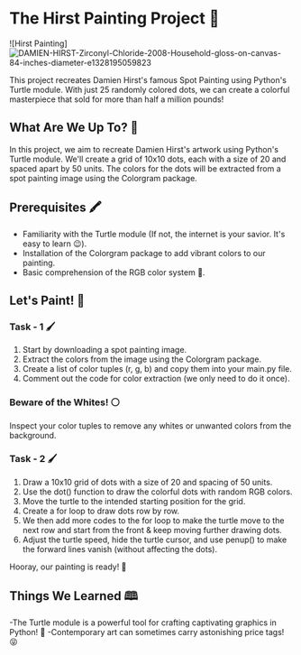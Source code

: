 # The Hirst Painting Project 🎨

![Hirst Painting]
![DAMIEN-HIRST-Zirconyl-Chloride-2008-Household-gloss-on-canvas-84-inches-diameter-e1328195059823](https://github.com/sachinanm/Tutle_GUI_Hirst-Painting-ProjectTutle_GUI_Hirst-Painting-Project-part2/assets/25323016/ed88470e-6c62-46fa-ae5b-c75db0558a22)

This project recreates Damien Hirst's famous Spot Painting using Python's Turtle module. With just 25 randomly colored dots, we can create a colorful masterpiece that sold for more than half a million pounds!

## What Are We Up To? 🤔

In this project, we aim to recreate Damien Hirst's artwork using Python's Turtle module. We'll create a grid of 10x10 dots, each with a size of 20 and spaced apart by 50 units. The colors for the dots will be extracted from a spot painting image using the Colorgram package.

## Prerequisites 🖍️

- Familiarity with the Turtle module (If not, the internet is your savior. It's easy to learn 😉).
- Installation of the Colorgram package to add vibrant colors to our painting.
- Basic comprehension of the RGB color system 🧮.

## Let's Paint! 🎨

### Task - 1 🖌️

1. Start by downloading a spot painting image.
2. Extract the colors from the image using the Colorgram package.
3. Create a list of color tuples (r, g, b) and copy them into your main.py file.
4. Comment out the code for color extraction (we only need to do it once).

### Beware of the Whites! ⚪

Inspect your color tuples to remove any whites or unwanted colors from the background.

### Task - 2 🖌️

1. Draw a 10x10 grid of dots with a size of 20 and spacing of 50 units.
2. Use the dot() function to draw the colorful dots with random RGB colors.
3. Move the turtle to the intended starting position for the grid.
4. Create a for loop to draw dots row by row.
5. We then add more codes to the for loop to make the turtle move to the next row and start from the front & keep moving further drawing dots.
6. Adjust the turtle speed, hide the turtle cursor, and use penup() to make the forward lines vanish (without affecting the dots).

Hooray, our painting is ready! 🎉

## Things We Learned 🕮️

-The Turtle module is a powerful tool for crafting captivating graphics in Python! 🐢
-Contemporary art can sometimes carry astonishing price tags! 😝


